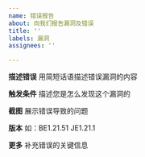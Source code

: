 ```yaml
---
name: 错误报告
about: 向我们报告漏洞及错误
title: ''
labels: 漏洞
assignees: ''

---
```


**描述错误**
用简短话语描述错误漏洞的内容

**触发条件**
描述您是怎么发现这个漏洞的

**截图**
展示错误导致的问题

**版本**
如：BE1.21.51 JE1.21.1

**更多**
补充错误的关键信息
